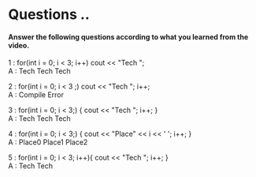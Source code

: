 # Questions ..

#### Answer the following questions according to what you learned from the video.

1 : for(int i = 0; i < 3; i++) cout << "Tech ";  
A : Tech Tech Tech

2 : for(int i = 0; i < 3 ;) cout << "Tech "; i++;  
A : Compile Error

3 : for(int i = 0; i < 3;) { cout << "Tech "; i++; }  
A : Tech Tech Tech

4 : for(int i = 0; i < 3;) { cout << "Place" << i << ' '; i++; }  
A : Place0 Place1 Place2

5 : for(int i = 0; i < 3; i++){ cout << "Tech "; i++; }  
A : Tech Tech
